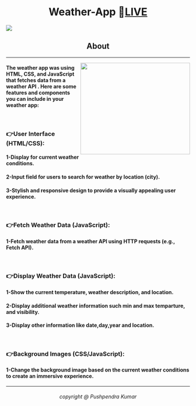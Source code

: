 <h1 align="center">Weather-App 🔴<a href="https://pushpendra1723.github.io/Weather-App/">LIVE</a></h1>
<img src="https://github.com/Pushpendra1723/Weather-App/assets/94159743/0aa30e1f-65b4-43b2-a799-a69fe39cc2dc">
<h2 align="center">About</h2>
<hr>

<p align="left">
  <img align="right" src="https://github.com/Pushpendra1723/Weather-App/assets/94159743/f5a968b2-deaf-49fc-9a70-39f9db56daae" height ="250px" width="300px">
<h4>The weather app was using HTML, CSS, and JavaScript that fetches data from a weather API . Here are some features and components you can include in your weather app:</h4>
<br>
<h3><strong>👉User Interface (HTML/CSS):</strong></h3>

<h4>1-Display for current weather conditions.</h4>
<h4>2-Input field for users to search for weather by location (city).</h4>
<h4>3-Stylish and responsive design to provide a visually appealing user experience.</h4>
<br>
<h3><strong>👉Fetch Weather Data (JavaScript):</strong></h3>

<h4>1-Fetch weather data from a weather API using HTTP requests (e.g., Fetch API).</h4>
<br>
<h3><strong>👉Display Weather Data (JavaScript):</strong></h3>

<h4>1-Show the current temperature, weather description, and location.</h4>
<h4>2-Display additional weather information such min and max temparture, and visibility.</h4>
<h4>3-Display other information like date,day,year and location.</h4>
<br>
<h3><strong>👉Background Images (CSS/JavaScript):</strong></h3>
<h4>1-Change the background image based on the current weather conditions to create an immersive experience.</h4>
<hr>
</p>

<h6 align="center">copyright @ Pushpendra Kumar</h6>
